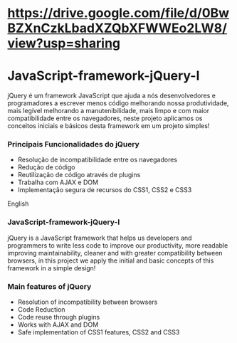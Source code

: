 # https://drive.google.com/file/d/0BwBZXnCzkLbadXZQbXFWWEo2LW8/view?usp=sharing

# JavaScript-framework-jQuery-I #

jQuery é um framework JavaScript que ajuda a nós desenvolvedores e programadores a escrever menos código melhorando nossa produtividade, mais legível melhorando a manutenibilidade, mais limpo e com maior compatibilidade entre os navegadores, neste projeto aplicamos os conceitos iniciais e básicos desta framework em um projeto simples!

### Principais Funcionalidades do jQuery ###
 - Resolução de incompatibilidade entre os navegadores
 - Redução de código
 - Reutilização de código através de plugins
 - Trabalha com AJAX e DOM
 - Implementação segura de recursos do CSS1, CSS2 e CSS3

English
### JavaScript-framework-jQuery-I ###

jQuery is a JavaScript framework that helps us developers and programmers to write less code to improve our productivity, more readable improving maintainability, cleaner and with greater compatibility between browsers, in this project we apply the initial and basic concepts of this framework in a simple design!


### Main features of jQuery ###
 - Resolution of incompatibility between browsers
 - Code Reduction
 - Code reuse through plugins
 - Works with AJAX and DOM
 - Safe implementation of CSS1 features, CSS2 and CSS3

